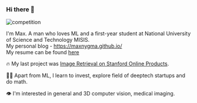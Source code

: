 ### Hi there 👋

![competition](https://road-to-kaggle-grandmaster.vercel.app/api/badges/dwdkills/competition)
<!-- ![dataset](https://road-to-kaggle-grandmaster.vercel.app/api/badges/dwdkills/dataset)
![notebook](https://road-to-kaggle-grandmaster.vercel.app/api/badges/dwdkills/notebook)
![discussion](https://road-to-kaggle-grandmaster.vercel.app/api/badges/dwdkills/discussion) -->

I'm Max. A man who loves ML and a first-year student at National University of Science and Technology MISIS.
<br>
My personal blog - https://maxnygma.github.io/
<br>
My resume can be found [here](https://drive.google.com/file/d/1E3iolK8VKuo2fwuH2gIzEwFiQuIFerbT/view?usp=sharing)

🔥 My last project was [Image Retrieval on Stanford Online Products](https://github.com/maxnygma/image-retrieval-tinkoff-ai).


👨‍💻 Apart from ML, I learn to invest, explore field of deeptech startups and do math. 


👁️ I'm interested in general and 3D computer vision, medical imaging.  


